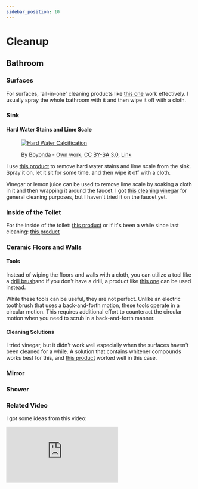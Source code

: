 ```yaml
---
sidebar_position: 10
---
```


# Cleanup

## Bathroom

### Surfaces

For surfaces, 'all-in-one' cleaning products like [this one][hg-toilet-general] work effectively. I usually spray the whole bathroom with it and then wipe it off with a cloth.

### Sink

#### Hard Water Stains and Lime Scale

<figure>

[![Hard Water Calcification](https://upload.wikimedia.org/wikipedia/commons/2/23/Hard_Water_Calcification.jpg)](https://commons.wikimedia.org/wiki/File:Hard_Water_Calcification.jpg#/media/File:Hard_Water_Calcification.jpg)

<figcaption>

By [Bbypnda](https://commons.wikimedia.org/w/index.php?title=User:Bbypnda&amp;amp;action=edit&amp;amp;redlink=1) - [Own work](https://en.wikipedia.org/wiki/en:Public_domain), [CC BY-SA 3.0](https://creativecommons.org/licenses/by-sa/3.0), [Link](https://commons.wikimedia.org/w/index.php?curid=32202417)

</figcaption>
</figure>

I use [this product][hg-sink-lime] to remove hard water stains and lime scale from the sink. Spray it on, let it sit for some time, and then wipe it off with a cloth.

Vinegar or lemon juice can be used to remove lime scale by soaking a cloth in it and then wrapping it around the faucet. I got [this cleaning vinegar][cleaning-vinegar] for general cleaning purposes, but I haven't tried it on the faucet yet.

### Inside of the Toilet

For the inside of the toilet: [this product][hg-toilet-inside] or if it's been a while since last cleaning: [this product][hg-toilet-inside-extra]

### Ceramic Floors and Walls

#### Tools

Instead of wiping the floors and walls with a cloth, you can utilize a tool like a [drill brush][drill-brush]and if you don't have a drill, a product like [this one][goscrub] can be used instead.

While these tools can be useful, they are not perfect. Unlike an electric toothbrush that uses a back-and-forth motion, these tools operate in a circular motion. This requires additional effort to counteract the circular motion when you need to scrub in a back-and-forth manner.

#### Cleaning Solutions

I tried vinegar, but it didn't work well especially when the surfaces haven't been cleaned for a while. A solution that contains whitener compounds works best for this, and [this product][hg-mold-moisture] worked well in this case.

### Mirror

### Shower

### Related Video

I got some ideas from this video:

<iframe class="youtube-video" src="https://www.youtube.com/embed/cP3f6_9_oh8" title="YouTube video player" frameborder="0" allow="accelerometer; autoplay; clipboard-write; encrypted-media; gyroscope; picture-in-picture; web-share" allowfullscreen></iframe>

[hg-sink-lime]: https://www.gamma.nl/assortiment/hg-kalkweg-schuimspray-groene-geur-500-ml/p/B506106
[hg-toilet-general]: https://www.gamma.nl/assortiment/hg-toiletruimte-reiniger-500-ml/p/B411638
[hg-toilet-inside]: https://www.gamma.nl/assortiment/hg-toiletgel-hygienisch-500-ml/p/B151966
[hg-toilet-inside-extra]: https://www.gamma.nl/assortiment/hg-toiletgel-extra-sterk-500-ml/p/B411644
[cleaning-vinegar]: https://www.gamma.nl/assortiment/rio-schoonmaakazijn-5-liter/p/B235829
[goscrub]: https://www.bol.com/nl/nl/p/goscrub-elektrische-schoonmaakborstel-elektrische-schrobber-schrobborstel-voor-badkamer-of-keuken-schrobber-met-steel-luiwagen-polijstmachine-roze/9300000127262158/?s2a=&bltgh=rDM4JIKw3cMewVMBtgBI-Q.2_28_29.30.FeatureOption#productTitle
[hg-mold-moisture]: https://www.gamma.nl/assortiment/hg-schimmel-vocht-en-weerplekkenreiniger-500-ml/p/B412466
[drill-brush]: https://www.amazon.com/Drillbrush-Bathroom-Surfaces-Scrubber-Cleaning/dp/B01MRLZ43B
